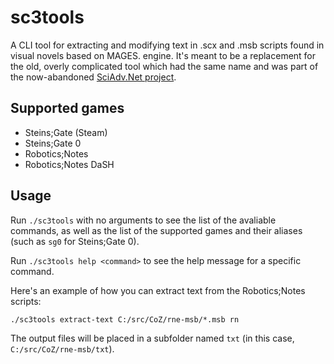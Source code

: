 # sc3tools

A CLI tool for extracting and modifying text in .scx and .msb scripts found in visual novels based on MAGES. engine. It's meant to be a replacement for the old, overly complicated tool which had the same name and was part of the now-abandoned [SciAdv.Net project](https://github.com/CommitteeOfZero/SciAdv.Net).

## Supported games
- Steins;Gate (Steam)
- Steins;Gate 0
- Robotics;Notes
- Robotics;Notes DaSH

## Usage
Run ``./sc3tools`` with no arguments to see the list of the avaliable commands, as well as the list of the supported games and their aliases (such as ``sg0`` for Steins;Gate 0).

Run ``./sc3tools help <command>`` to see the help message for a specific command.

Here's an example of how you can extract text from the Robotics;Notes scripts:

``./sc3tools extract-text C:/src/CoZ/rne-msb/*.msb rn``

The output files will be placed in a subfolder named ``txt`` (in this case, ``C:/src/CoZ/rne-msb/txt``).